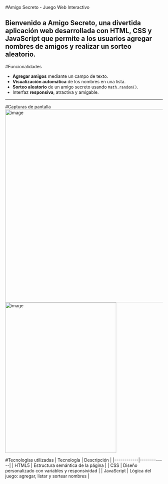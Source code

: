 #Amigo Secreto - Juego Web Interactivo

Bienvenido a **Amigo Secreto**, una divertida aplicación
web desarrollada con HTML, CSS y JavaScript que permite a los usuarios agregar nombres de amigos y realizar un sorteo aleatorio. 
---

#Funcionalidades

- **Agregar amigos** mediante un campo de texto.
- **Visualización automática** de los nombres en una lista.
- **Sorteo aleatorio** de un amigo secreto usando `Math.random()`.
- Interfaz **responsiva**, atractiva y amigable.
---

#Capturas de pantalla
<img width="1343" height="615" alt="image" src="https://github.com/user-attachments/assets/1a5ae3a3-6c49-4289-81b9-6a3bbef4ef7b" />
<img width="355" height="480" alt="image" src="https://github.com/user-attachments/assets/aa444b6c-0bc8-4b8a-968a-9745c80e6fc5" />


#Tecnologías utilizadas
| Tecnología | Descripción |
|------------|-------------|
| HTML5 | Estructura semántica de la página |
| CSS | Diseño personalizado con variables y responsividad |
| JavaScript | Lógica del juego: agregar, listar y sortear nombres |

